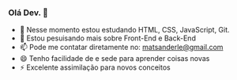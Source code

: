 ### Olá Dev. 👋

- 🌱 Nesse momento estou estudando HTML, CSS, JavaScript, Git.
- 🤔 Estou pesuisando mais sobre Front-End e Back-End
- 📫 Pode me contatar diretamente no: matsanderle@gmail.com
- 😄 Tenho facilidade de e sede para aprender coisas novas
- ⚡ Excelente assimilação para novos conceitos

